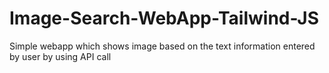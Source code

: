 # Image-Search-WebApp-Tailwind-JS
Simple webapp which shows image based on the text information entered by user by using API call

